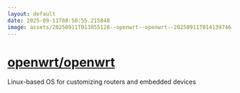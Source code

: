 ```yaml
---
layout: default
date: 2025-09-11T08:50:55.215848
image: assets/20250911T013855128--openwrt--openwrt--20250911T014139746--cropped.png
---
```


# [openwrt/openwrt](https://github.com/openwrt/openwrt)

Linux-based OS for customizing routers and embedded devices
